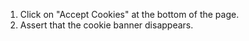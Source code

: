 1. Click on "Accept Cookies" at the bottom of the page.
2. Assert that the cookie banner disappears.
